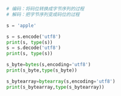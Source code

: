 
<BlogInfo title="1.编码和解码" author="白日梦想猿" pv=0 read_times=0 pre_cost_time=0分13秒 category="文本和字节序列" tag_list="['文本和字节序列']" create_time="2022.02.22 12:20:54" update_time="2022.02.23 17:17:32" />

```python
# 编码：将码位转换成字节序列的过程
# 解码：把字节序列变成码位的过程

s = 'apple'

s = s.encode('utf8')
print(s, type(s))
s = s.decode('utf8')
print(s, type(s))

s_byte=bytes(s,encoding='utf8')
print(s_byte,type(s_byte))

s_bytearray=bytearray(s,encoding='utf8')
print(s_bytearray,type(s_bytearray))
```
